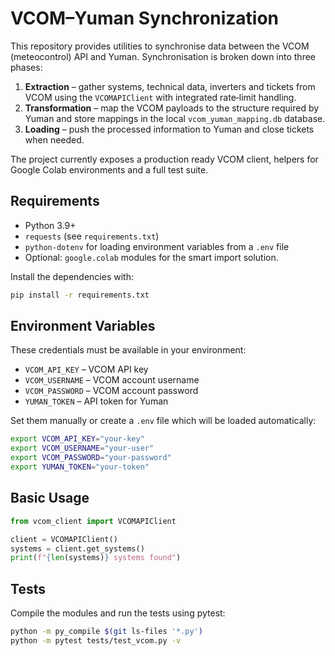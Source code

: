 # VCOM–Yuman Synchronization

This repository provides utilities to synchronise data between the VCOM (meteocontrol) API and Yuman. Synchronisation is broken down into three phases:

1. **Extraction** – gather systems, technical data, inverters and tickets from VCOM using the `VCOMAPIClient` with integrated rate‑limit handling.
2. **Transformation** – map the VCOM payloads to the structure required by Yuman and store mappings in the local `vcom_yuman_mapping.db` database.
3. **Loading** – push the processed information to Yuman and close tickets when needed.

The project currently exposes a production ready VCOM client, helpers for Google Colab environments and a full test suite.

## Requirements

- Python 3.9+
- `requests` (see `requirements.txt`)
- `python-dotenv` for loading environment variables from a `.env` file
- Optional: `google.colab` modules for the smart import solution.

Install the dependencies with:

```bash
pip install -r requirements.txt
```

## Environment Variables

These credentials must be available in your environment:

- `VCOM_API_KEY` – VCOM API key
- `VCOM_USERNAME` – VCOM account username
- `VCOM_PASSWORD` – VCOM account password
- `YUMAN_TOKEN` – API token for Yuman

Set them manually or create a `.env` file which will be loaded automatically:

```bash
export VCOM_API_KEY="your-key"
export VCOM_USERNAME="your-user"
export VCOM_PASSWORD="your-password"
export YUMAN_TOKEN="your-token"
```

## Basic Usage

```python
from vcom_client import VCOMAPIClient

client = VCOMAPIClient()
systems = client.get_systems()
print(f"{len(systems)} systems found")
```

## Tests

Compile the modules and run the tests using pytest:

```bash
python -m py_compile $(git ls-files '*.py')
python -m pytest tests/test_vcom.py -v
```
